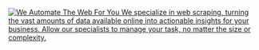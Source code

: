 [![We Automate The Web For You We specialize in web scraping, turning the vast amounts of data available online into actionable insights for your business. Allow our specialists to manage your task, no matter the size or complexity.](https://github.com/user-attachments/assets/a11b2f4a-88fe-436b-bfa0-b958f22fbae1)](https://dataautomators.io)
